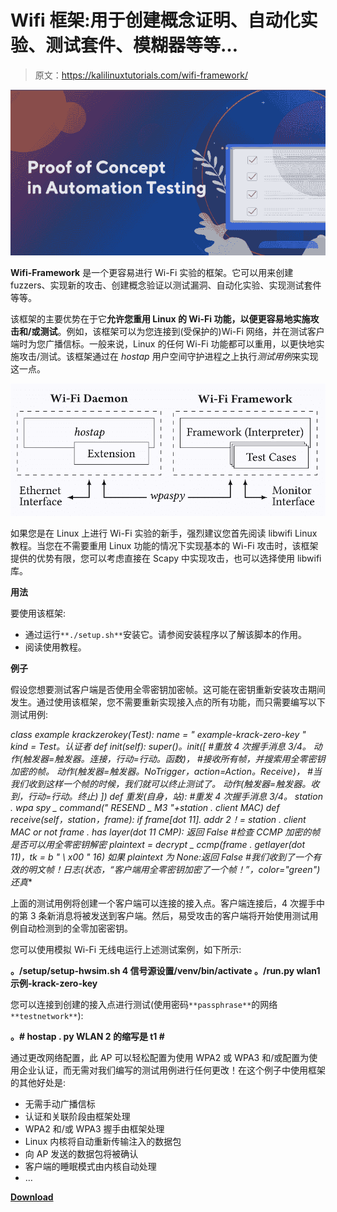 # Wifi 框架:用于创建概念证明、自动化实验、测试套件、模糊器等等…

> 原文：<https://kalilinuxtutorials.com/wifi-framework/>

[![](img//e05a161ee0b321f90258ed093fdbbd15.png)](https://blogger.googleusercontent.com/img/a/AVvXsEjOvkoMwLqIhBDYp3h8VCbT0-FCc8p6Htjx89CUATy9ro0WuuW56EqeWd4T5dELMaLxzAUEA1onbc40PaMzdu9mzxIWvJ0evKczDI2eMN4wTawfx2yv4aIUuj0Xcjasa14tZpfuhGwVQyp_2-r53yzf5FfyK940P4lBNpyMxYMpSF61kkxdgircqdwK=s723)

**Wifi-Framework** 是一个更容易进行 Wi-Fi 实验的框架。它可以用来创建 fuzzers、实现新的攻击、创建概念验证以测试漏洞、自动化实验、实现测试套件等等。

该框架的主要优势在于它**允许您重用 Linux 的 Wi-Fi 功能，以便更容易地实施攻击和/或测试**。例如，该框架可以为您连接到(受保护的)Wi-Fi 网络，并在测试客户端时为您广播信标。一般来说，Linux 的任何 Wi-Fi 功能都可以重用，以更快地实施攻击/测试。该框架通过在 *hostap* 用户空间守护进程之上执行*测试用例*来实现这一点。

![](img//9fdb6cf63e2d4fa5bcbb804e1874d065.png)

如果您是在 Linux 上进行 Wi-Fi 实验的新手，强烈建议您首先阅读 libwifi Linux 教程。当您在不需要重用 Linux 功能的情况下实现基本的 Wi-Fi 攻击时，该框架提供的优势有限，您可以考虑直接在 Scapy 中实现攻击，也可以选择使用 libwifi 库。

**用法**

要使用该框架:

*   通过运行`**./setup.sh**`安装它。请参阅安装程序以了解该脚本的作用。
*   阅读使用教程。

**例子**

假设您想要测试客户端是否使用全零密钥加密帧。这可能在密钥重新安装攻击期间发生。通过使用该框架，您不需要重新实现接入点的所有功能，而只需要编写以下测试用例:

**class example krackzerokey(Test):
name = " example-krack-zero-key "
kind = Test。认证者
def init(self):
super()。init([
#重放 4 次握手消息 3/4。
动作(触发器=触发器。连接，行动=行动。函数)，
#接收所有帧，并搜索用全零密钥加密的帧。
动作(触发器=触发器。NoTrigger，action=Action。Receive)，
#当我们收到这样一个帧的时候，我们就可以终止测试了。
动作(触发器=触发器。收到，行动=行动。终止)
])
def 重发(自身，站):
#重发 4 次握手消息 3/4。
station . wpa spy _ command(" RESEND _ M3 "+station . client MAC)
def receive(self，station，frame):
if frame[dot 11]. addr 2！= station . client MAC or not frame . has layer(dot 11 CMP):
返回 False
#检查 CCMP 加密的帧是否可以用全零密钥解密
plaintext = decrypt _ ccmp(frame . getlayer(dot 11)，tk = b " \ x00 "* 16)
如果 plaintext 为 None:返回 False
#我们收到了一个有效的明文帧！日志(状态，“客户端用全零密钥加密了一个帧！”，color="green")
还真**

上面的测试用例将创建一个客户端可以连接的接入点。客户端连接后，4 次握手中的第 3 条新消息将被发送到客户端。然后，易受攻击的客户端将开始使用测试用例自动检测到的全零加密密钥。

您可以使用模拟 Wi-Fi 无线电运行上述测试案例，如下所示:

**。/setup/setup-hwsim.sh 4
信号源设置/venv/bin/activate
。/run.py wlan1 示例-krack-zero-key**

您可以连接到创建的接入点进行测试(使用密码`**passphrase**`的网络`**testnetwork**`):

**。# hostap . py WLAN 2 的缩写是 t1 #**

通过更改网络配置，此 AP 可以轻松配置为使用 WPA2 或 WPA3 和/或配置为使用企业认证，而无需对我们编写的测试用例进行任何更改！在这个例子中使用框架的其他好处是:

*   无需手动广播信标
*   认证和关联阶段由框架处理
*   WPA2 和/或 WPA3 握手由框架处理
*   Linux 内核将自动重新传输注入的数据包
*   向 AP 发送的数据包将被确认
*   客户端的睡眠模式由内核自动处理
*   …

[**Download**](https://github.com/domienschepers/wifi-framework)